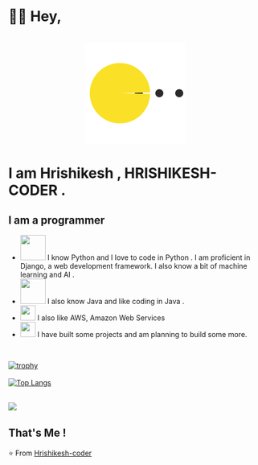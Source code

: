# 👋🏻 Hey,
<div align="center">
	<br>
	<img src="https://raw.githubusercontent.com/Aniket965/Aniket965/master/pacman.svg?sanitize=true" width="200" height="200">
</div>

# I am Hrishikesh , HRISHIKESH-CODER . 
## I am a programmer

- <img src="https://media.giphy.com/media/KAq5w47R9rmTuvWOWa/giphy.gif" width=50 height=50>  I know Python and I love to code in Python . I am proficient in Django, a web development framework. I also know a bit of machine learning and AI . <br>
- <img src="https://seeklogo.com/images/J/java-logo-7F8B35BAB3-seeklogo.com.png" width=50 height=50>  I also know Java and like coding in Java . 
- <img src="https://cdn.svgporn.com/logos/aws.svg" width=30 height=30>  I also like AWS, Amazon Web Services<br>
- <img src="https://media0.giphy.com/media/pylpD8AoQCf3CQ1oO2/giphy.gif" width=30 height=30>  I have built some projects and am planning to build some more.<br>
<br>



[![trophy](https://github-profile-trophy.vercel.app/?username=Hrishikesh-coder&theme=onedark)](https://github.com/ryo-ma/github-profile-trophy)
<br><br>
[![Top Langs](https://github-readme-stats.vercel.app/api/top-langs/?username=Hrishikesh-coder)](https://github.com/Hrishikesh-coder)

<br>

<img src="https://github-readme-stats.vercel.app/api?username=Hrishikesh-coder&custom_title=Hrishikesh%20Bhanja&show_icons=true&count_private=true&theme=default&include_all_commits=true" />
<br>

## That's Me !

⭐️ From [Hrishikesh-coder](https://github.com/Hrishikesh-coder)
